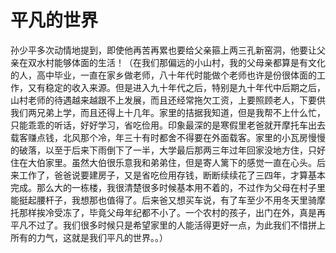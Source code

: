 # 平凡的世界

孙少平多次动情地提到，即使他再苦再累也要给父亲箍上两三孔新窑洞，他要让父亲在双水村能够体面的生活！（在我们那偏远的小山村，我的父母亲都算是有文化的人，高中毕业，一直在家乡做老师，八十年代时能做个老师也许是份很体面的工作，又有稳定的收入来源。但是进入九十年代之后，特别是九十年代中后期之后，山村老师的待遇越来越跟不上发展，而且还经常拖欠工资，上要照顾老人，下要供我们两兄弟上学，而且还得上十几年。家里的拮据我知道，但是我帮不上什么忙，只能乖乖的听话，好好学习，省吃俭用。印象最深的是寒假里老爸就开摩托车出去载客赚点钱，北风那个冷，年三十有时都舍不得要在外面载客。家里的小瓦房慢慢的破落，以至于后来下雨倒下了一半，大学最后那两三年过年回家没地方住，只好住在大伯家里。虽然大伯很乐意我和弟弟住，但是寄人篱下的感觉一直在心头。后来工作了，爸爸说要建房子，又是省吃俭用存钱，断断续续花了三四年，才算基本完成。那么大的一栋楼，我很清楚很多时候基本用不着的，不过作为父母在村子里能挺起腰杆子，我想那也值得了。后来爸又想买车说，有了车至少不用冬天里骑摩托那样挨冷受冻了，毕竟父母年纪都不小了。一个农村的孩子，出门在外，真是再平凡不过了。我们很多时候只是希望家里的人能活得更好一点，为此我们不惜拼上所有的力气，这就是我们平凡的世界。。）

